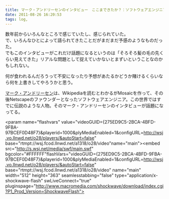 ```yaml
---
title: マーク・アンドリーセンのインタビュー　ここまできたか？：ソフトウェアエンジニアが世界を変えている。
date: 2011-08-26 16:20:53
tags: log,
---
```


数年前からいろんなところで感じていたし、感じられていた。<br>
で、いろんなひとによって語られてきたことだがまだまだ予感のようなものだった。<br>
でもこのインタビューがこれだけ話題になるというのは「そろそろ髪の毛の先くらい見えてきた」リアルな問題として捉えていかないとまずいということなのかもしれない。

何が食われるんだろうって不安になったり予想があたるかどうか賭けるくらいなら何を上書きしてやろうかと思う。

<a href="http://goo.gl/CUGfQ" title="マーク・アンドリーセン" target="_blank">マーク・アンドリーセン</a>は、Wikipediaを読むとわかるがMosaicを作って、その後Netscapeのファウンダーとなったソフトウェアエンジニア。この世界ではすでに伝説のような人物。そのマーク・アンドリーセンのインタビューが話題になってる。

<object id="wsj_fp" width="512" height="363"><param name="movie" value="http://s.wsj.net/media/swf/main.swf"></param><param name="allowFullScreen" value="true"></param><param name="allowscriptaccess" value="always"></param><param name="flashvars" value="videoGUID={275ED9C5-2BCA-4BFD-9FBA-97BCEF0D48F7}&playerid=1000&plyMediaEnabled=1&configURL=http://wsj.vo.llnwd.net/o28/players/&autoStart=false" base="rtmpt://wsj.fcod.llnwd.net/a1318/o28/video"name="main"></param><embed src="http://s.wsj.net/media/swf/main.swf" bgcolor="#FFFFFF"flashVars="videoGUID={275ED9C5-2BCA-4BFD-9FBA-97BCEF0D48F7}&playerid=1000&plyMediaEnabled=1&configURL=http://wsj.vo.llnwd.net/o28/players/&autoStart=false" base="rtmpt://wsj.fcod.llnwd.net/a1318/o28/video" name="main" width="512" height="363" seamlesstabbing="false" type="application/x-shockwave-flash" swLiveConnect="true" pluginspage="http://www.macromedia.com/shockwave/download/index.cgi?P1_Prod_Version=ShockwaveFlash"></embed></object>
